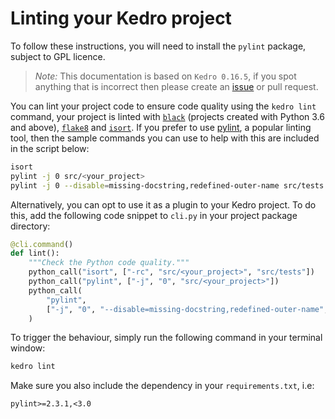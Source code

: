 # Linting your Kedro project

To follow these instructions, you will need to install the  `pylint` package, subject to GPL licence.

> *Note:* This documentation is based on `Kedro 0.16.5`, if you spot anything that is incorrect then please create an [issue](https://github.com/quantumblacklabs/kedro/issues) or pull request.

You can lint your project code to ensure code quality using the `kedro lint` command, your project is linted with [`black`](https://github.com/psf/black) (projects created with Python 3.6 and above), [`flake8`](https://gitlab.com/pycqa/flake8) and [`isort`](https://github.com/timothycrosley/isort). If you prefer to use [pylint](https://www.pylint.org/), a popular linting tool, then the sample commands you can use to help with this are included in the script below:

```bash
isort
pylint -j 0 src/<your_project>
pylint -j 0 --disable=missing-docstring,redefined-outer-name src/tests
```

Alternatively, you can opt to use it as a plugin to your Kedro project. To do this, add the following code snippet to `cli.py` in your project package directory:

```python
@cli.command()
def lint():
    """Check the Python code quality."""
    python_call("isort", ["-rc", "src/<your_project>", "src/tests"])
    python_call("pylint", ["-j", "0", "src/<your_project>"])
    python_call(
        "pylint",
        ["-j", "0", "--disable=missing-docstring,redefined-outer-name", "src/tests"],
    )
```

To trigger the behaviour, simply run the following command in your terminal window:
```bash
kedro lint
```

Make sure you also include the dependency in your `requirements.txt`, i.e:
```text
pylint>=2.3.1,<3.0
```
